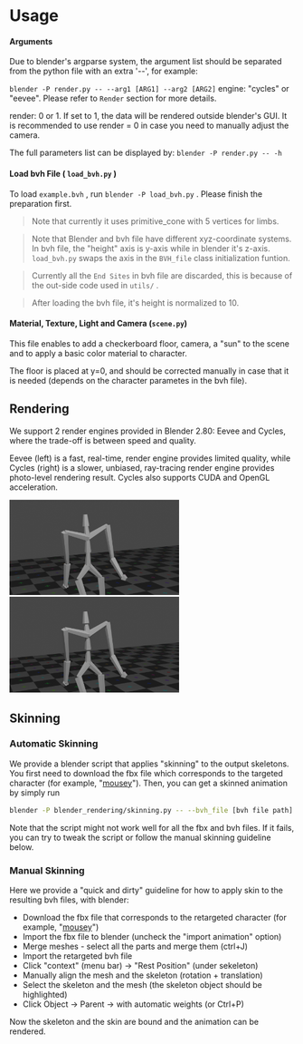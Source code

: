 # Usage

#### Arguments

Due to blender's argparse system, the argument list should be separated from the python file with an extra '--', for example:

 `blender -P render.py -- --arg1 [ARG1] --arg2 [ARG2]`
engine: "cycles" or "eevee". Please refer to `Render` section for more details.

render: 0 or 1. If set to 1, the data will be rendered outside blender's GUI. It is recommended to use render = 0 in case you need to manually adjust the camera.

The full parameters list can be displayed by:
 `blender -P render.py -- -h`

#### Load bvh File ( `load_bvh.py` )

To load `example.bvh` , run `blender -P load_bvh.py` . Please finish the preparation first.

> Note that currently it uses primitive_cone with 5 vertices for limbs.

> Note that Blender and bvh file have different xyz-coordinate systems. In bvh file, the "height" axis is y-axis while in blender it's z-axis. `load_bvh.py` swaps the axis in the `BVH_file` class initialization funtion.

> Currently all the `End Sites` in bvh file are discarded, this is because of the out-side code used in `utils/` .

> After loading the bvh file, it's height is normalized to 10.

#### Material, Texture, Light and Camera (`scene.py`)

This file enables to add a checkerboard floor, camera, a "sun" to the scene and to apply a basic color material to character.

The floor is placed at y=0, and should be corrected manually in case that it is needed (depends on the character parametes in the bvh file).

## Rendering

We support 2 render engines provided in Blender 2.80: Eevee and Cycles, where the trade-off is between speed and quality.

Eevee (left) is a fast, real-time, render engine provides limited quality, while Cycles (right) is a slower, unbiased, ray-tracing render engine provides photo-level rendering result. Cycles also supports CUDA and OpenGL acceleration.

<p float="left">
  <img src="images/eevee.png" width="300" />
  <img src="images/cycles.png" width="300" />
</p>

## Skinning

### Automatic Skinning

We provide a blender script that applies "skinning" to the output skeletons. You first need to download the fbx file which corresponds to the targeted character (for example, "[mousey](https://www.mixamo.com/#/?page=1&query=mousey&type=Character)"). Then, you can get a skinned animation by simply run

``` sh
blender -P blender_rendering/skinning.py -- --bvh_file [bvh file path] --fbx_file [fbx file path]
```

Note that the script might not work well for all the fbx and bvh files. If it fails, you can try to tweak the script or follow the manual skinning guideline below.

### Manual Skinning

Here we provide a "quick and dirty" guideline for how to apply skin to the resulting bvh files, with blender:

* Download the fbx file that corresponds to the retargeted character (for example, "[mousey](https://www.mixamo.com/#/?page=1&query=mousey&type=Character)")
* Import the fbx file to blender (uncheck the "import animation" option)
* Merge meshes - select all the parts and merge them (ctrl+J)
* Import the retargeted bvh file
* Click "context" (menu bar) -> "Rest Position" (under sekeleton)
* Manually align the mesh and the skeleton (rotation + translation)
* Select the skeleton and the mesh (the skeleton object should be highlighted)
* Click Object -> Parent -> with automatic weights (or Ctrl+P)

Now the skeleton and the skin are bound and the animation can be rendered.
